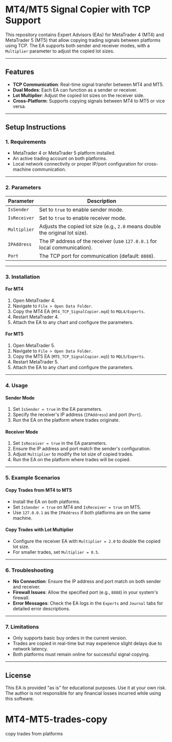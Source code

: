 # MT4/MT5 Signal Copier with TCP Support

This repository contains Expert Advisors (EAs) for MetaTrader 4 (MT4) and MetaTrader 5 (MT5) that allow copying trading signals between platforms using TCP. The EA supports both sender and receiver modes, with a `Multiplier` parameter to adjust the copied lot sizes.

---

## Features
- **TCP Communication**: Real-time signal transfer between MT4 and MT5.
- **Dual Modes**: Each EA can function as a sender or receiver.
- **Lot Multiplier**: Adjust the copied lot sizes on the receiver side.
- **Cross-Platform**: Supports copying signals between MT4 to MT5 or vice versa.

---

## Setup Instructions

### 1. Requirements
- MetaTrader 4 or MetaTrader 5 platform installed.
- An active trading account on both platforms.
- Local network connectivity or proper IP/port configuration for cross-machine communication.

---

### 2. Parameters
| Parameter      | Description                                                                 |
|----------------|-----------------------------------------------------------------------------|
| `IsSender`     | Set to `true` to enable sender mode.                                        |
| `IsReceiver`   | Set to `true` to enable receiver mode.                                      |
| `Multiplier`   | Adjusts the copied lot size (e.g., `2.0` means double the original lot size).|
| `IPAddress`    | The IP address of the receiver (use `127.0.0.1` for local communication).   |
| `Port`         | The TCP port for communication (default: `8888`).                          |

---

### 3. Installation
#### For MT4
1. Open MetaTrader 4.
2. Navigate to `File > Open Data Folder`.
3. Copy the MT4 EA (`MT4_TCP_SignalCopier.mq4`) to `MQL4/Experts`.
4. Restart MetaTrader 4.
5. Attach the EA to any chart and configure the parameters.

#### For MT5
1. Open MetaTrader 5.
2. Navigate to `File > Open Data Folder`.
3. Copy the MT5 EA (`MT5_TCP_SignalCopier.mq5`) to `MQL5/Experts`.
4. Restart MetaTrader 5.
5. Attach the EA to any chart and configure the parameters.

---

### 4. Usage
#### Sender Mode
1. Set `IsSender = true` in the EA parameters.
2. Specify the receiver's IP address (`IPAddress`) and port (`Port`).
3. Run the EA on the platform where trades originate.

#### Receiver Mode
1. Set `IsReceiver = true` in the EA parameters.
2. Ensure the IP address and port match the sender's configuration.
3. Adjust `Multiplier` to modify the lot size of copied trades.
4. Run the EA on the platform where trades will be copied.

---

### 5. Example Scenarios
#### Copy Trades from MT4 to MT5
- Install the EA on both platforms.
- Set `IsSender = true` on MT4 and `IsReceiver = true` on MT5.
- Use `127.0.0.1` as the `IPAddress` if both platforms are on the same machine.

#### Copy Trades with Lot Multiplier
- Configure the receiver EA with `Multiplier = 2.0` to double the copied lot size.
- For smaller trades, set `Multiplier = 0.5`.

---

### 6. Troubleshooting
- **No Connection**: Ensure the IP address and port match on both sender and receiver.
- **Firewall Issues**: Allow the specified port (e.g., `8888`) in your system's firewall.
- **Error Messages**: Check the EA logs in the `Experts` and `Journal` tabs for detailed error descriptions.

---

### 7. Limitations
- Only supports basic buy orders in the current version.
- Trades are copied in real-time but may experience slight delays due to network latency.
- Both platforms must remain online for successful signal copying.

---

## License
This EA is provided "as is" for educational purposes. Use it at your own risk. The author is not responsible for any financial losses incurred while using this software.
# MT4-MT5-trades-copy
copy trades from platforms 
